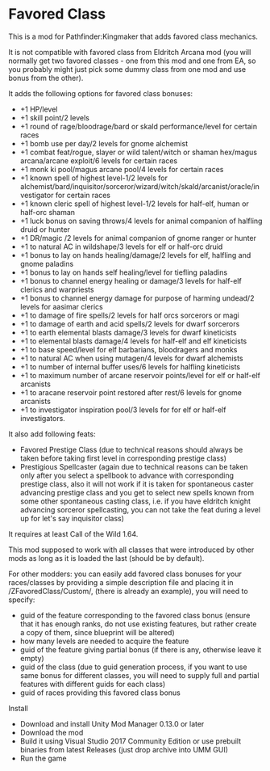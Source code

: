 # Favored Class

This is a mod for Pathfinder:Kingmaker that adds favored class mechanics.

It is not compatible with favored class from Eldritch Arcana mod (you will normally get two favored classes - one from this mod and one from EA, so you probably might just pick some dummy class from one mod and use bonus from the other).

It adds the following options for favored class bonuses:
 - +1 HP/level
 - +1 skill point/2 levels
 - +1 round of rage/bloodrage/bard or skald performance/level for certain races
 - +1 bomb use per day/2 levels for gnome alchemist
 - +1 combat feat/rogue, slayer or wild talent/witch or shaman hex/magus arcana/arcane exploit/6 levels for certain races
 - +1 monk ki pool/magus arcane pool/4 levels for certain races
 - +1 known spell of highest level-1/2 levels for alchemist/bard/inquisitor/sorceror/wizard/witch/skald/arcanist/oracle/investigator for certain races
 - +1 known cleric spell of highest level-1/2 levels for half-elf, human or half-orc shaman
 - +1 luck bonus on saving throws/4 levels for animal companion of halfling druid or hunter
 - +1 DR/magic /2 levels for animal companion of gnome ranger or hunter
 - +1 to natural AC in wildshape/3 levels for elf or half-orc druid
 - +1 bonus to lay on hands healing/damage/2 levels for elf, halfling and gnome paladins
 - +1 bonus to lay on hands self healing/level for tiefling paladins
 - +1 bonus to channel energy healing or damage/3 levels for half-elf clerics and warpriests
 - +1 bonus to channel energy damage for purpose of harming undead/2 levels for aasimar clerics
 - +1 to damage of fire spells/2 levels for half orcs sorcerors or magi
 - +1 to damage of earth and acid spells/2 levels for dwarf sorcerors
 - +1 to earth elemental blasts damage/3 levels for dwarf kineticists
 - +1 to elemental blasts damage/4 levels for half-elf and elf kineticists
 - +1 to base speed/level for elf barbarians, bloodragers and monks
 - +1 to natural AC when using mutagen/4 levels for dwarf alchemists
 - +1 to number of internal buffer uses/6 levels for halfling kineticists
 - +1 to maximum number of arcane reservoir points/level for elf or half-elf arcanists
 - +1 to aracane reservoir point restored after rest/6 levels for gnome arcanists
 - +1 to investigator inspiration pool/3 levels for for elf or half-elf investigators.
 
 
It also add following feats:
- Favored Prestige Class (due to technical reasons should always be taken before taking first level in corresponding prestige class)
- Prestigious Spellcaster (again due to technical reasons can be taken only after you select a spellbook to advance with corresponding prestige class,
also it will not work if it is taken for spontaneous caster advancing prestige class and you get to select new spells known from some other spontaneous casting class,
i.e. if you have eldritch knight advancing sorceror spellcasting, you can not take the feat during a level up for let's say inquisitor class)

It requires at least Call of the Wild 1.64.

This mod supposed to work with all classes that were introduced by other mods as long as it is loaded the last (should be by default).

For other modders: you can easily add favored class bonuses for your races/classes by providing a simple description file and placing it in /ZFavoredClass/Custom/,
 (there is already an example), you will need to specify:
- guid of the feature corresponding to the favored class bonus (ensure that it has enough ranks, do not use existing features, but rather create a copy of them, since blueprint will be altered)
- how many levels are needed to acquire the feature
- guid of the feature giving partial bonus (if there is any, otherwise leave it empty)
- guid of the class (due to guid generation process, if you want to use same bonus for different classes, you will need to supply full and partial features with different guids for each class)
- guid of races providing this favored class bonus


Install
- Download and install Unity Mod Manager﻿﻿ 0.13.0 or later
- Download the mod
- Build it using Visual Studio 2017 Community Edition or use prebuilt binaries from latest Releases (just drop archive into UMM GUI)
- Run the game
